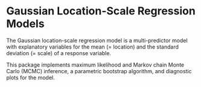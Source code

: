 # Gaussian Location-Scale Regression Models

The Gaussian location-scale regression model is a multi-predictor
model with explanatory variables for the mean (= location) and the standard
deviation (= scale) of a response variable. 


This package implements maximum likelihood and Markov chain Monte Carlo (MCMC) 
inference, a parametric bootstrap algorithm, and diagnostic plots for the model.
